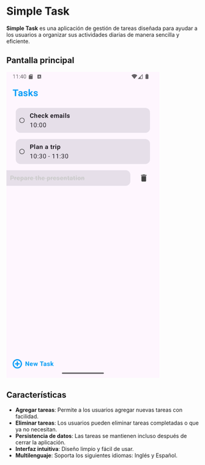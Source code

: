 # Simple Task

**Simple Task** es una aplicación de gestión de tareas diseñada para ayudar a los usuarios a organizar sus actividades diarias de manera sencilla y eficiente.

## Pantalla principal

![Pantalla principal de la aplicación](https://raw.githubusercontent.com/ErikMobileDev/Simple-Task-Android/refs/heads/main/Simple-Task-Readme.png)

## Características

- **Agregar tareas**: Permite a los usuarios agregar nuevas tareas con facilidad.
- **Eliminar tareas**: Los usuarios pueden eliminar tareas completadas o que ya no necesitan.
- **Persistencia de datos**: Las tareas se mantienen incluso después de cerrar la aplicación.
- **Interfaz intuitiva**: Diseño limpio y fácil de usar.
- **Multilenguaje**: Soporta los siguientes idiomas: Inglés y Español.
